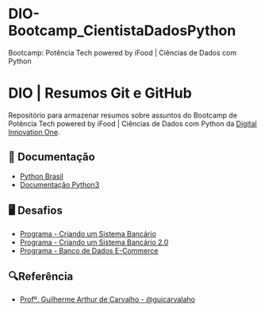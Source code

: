 # DIO-Bootcamp_CientistaDadosPython
Bootcamp: Potência Tech powered by iFood | Ciências de Dados com Python

# DIO | Resumos Git e GitHub

Repositório para armazenar resumos sobre assuntos do Bootcamp de Potência Tech powered by iFood | Ciências de Dados com Python da [Digital Innovation One](https://web.dio.me/track/fd133067-6f2b-47c8-9763-edd87ec6b1cc).

## 📃 Documentação
- [Python Brasil](https://wiki.python.org.br/PythonBrasil)
- [Documentação Python3](https://docs.python.org/3/library/)

## 🖥️ Desafios

- [Programa - Criando um Sistema Bancário](https://github.com/GuilhermeBPinheiro/DIO-Bootcamp_CiencistaDadosPython/blob/main/programa_BancoPython.py)
- [Programa - Criando um Sistema Bancário 2.0](https://github.com/GuilhermeBPinheiro/DIO-Bootcamp_CiencistaDadosPython/blob/main/programa_BancoPython-2.0.py)
- [Programa - Banco de Dados E-Commerce](https://github.com/GuilhermeBPinheiro/DIO-Bootcamp_CientistaDadosPython/blob/main/programa_BancoE-Commerce.sql)

## 🔍Referência
- [Profº. Guilherme Arthur de Carvalho - @guicarvalaho](https://github.com/digitalinnovationone/trilha-python-dio)
